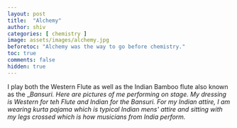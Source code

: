 ```yaml
---
layout: post
title:  "Alchemy"
author: shiv
categories: [ chemistry ]
image: assets/images/alchemy.jpg
beforetoc: "Alchemy was the way to go before chemistry."
toc: true
comments: false
hidden: true
---
```

I play both the Western Flute as well as the Indian Bamboo flute also known as the _<i>_Bansuri_. Here are pictures of me performing on stage. My dressing is Western for teh Flute and Indian for the Bansuri. For my Indian attire, I am wearing kurta pajama which is typical Indian mens' attire and sitting with my legs crossed which is how musicians from India perform.


